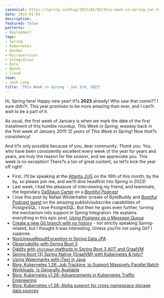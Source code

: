 ```yaml
---
canonical: https://spring.io/blog/2023/01/03/this-week-in-spring-jan-3rd-2023
date: 2023-01-03
description: 
featured: false
patterns:
- Deployment
tags:
- Spring
- Kubernetes
- DevOps
- Microservices
- Integration
- Data
- Batch
- Cloud
team:
- Josh Long
title: 'This Week in Spring - Jan 3rd, 2023'
---
```


<div>
 <p>Hi, Spring fans! Happy new year! It?s <strong>2023</strong> already! Who saw that comin?? I sure didn?t. This year promises to be more amazing than ever, and I can?t wait to be a part of it.</p>
 <p>As usual, the first week of January is when we mark the date of the first installment of this humble roundup, <em>This Week in Spring</em>, <em>waaaay</em> back in the first week of January 2011! <em>12 years</em> of <em>This Week in Spring</em>! Now <em>that?s</em> consistency! </p>
 <p>And it?s only possible because of you, dear community. <em>Thank you</em>. You, who have been consistently excellent every week of the year for years and years, are truly the reason for the <em>season</em>, and we appreciate you. This week is no exception! There?s a ton of great content, so let?s kick the year off right!</p>
 <ul>
  <li>First, I?ll be speaking at the <a href="https://www.meetup.com/atlantajug/events/290659991/">Atlanta JUG</a> on the 16th of this month, by the by, so please join me, and we?ll dive headfirst into Spring in 2023!</li>
  <li>Last week, I had the pleasure of interviewing my friend, and teammate, the legendary <a href="https://spring.io/blog/2022/12/29/a-bootiful-podcast-dashaun-carter-amazing-human-being-father-friend-engineer-and-fellow-spring-developer-advocate">DaShaun Carter</a> on a <a href="https://bootifulpodcast.fm"><em>Bootiful Podcast</em></a></li>
  <li>I <em>love</em> this post by Rafael Winterhalter (create of ByteBuddy and <a href="https://bootifulpodcast.fm/#/episodes/c106105d-fc05-4321-ad4b-5b7b18e0e722"><em>Bootiful Podcast</em> guest</a> on the amazing publish/subscribe capabilities of PostgreSQL. I love PostgreSQL. But then he goes even further, turning the mechanism into support in Spring Integration. He explains everything in this epic post, <a href="https://www.javaadvent.com/2022/12/using-postgres-as-a-message-queue.html"><em>Using Postgres as a Message Queue</em></a></li>
  <li><a href="https://joshlong.com/jl/blogpost/create-an-empty-git-branch.html">Create a new Git branch with no history</a> - not strictly speaking Spring-related, but I thought it was interesting. Unless you?re not using Git? I suppose.</li>
  <li><a href="https://feeds.feedblitz.com/~/723302494/0/baeldung~NonUniqueResultException-in-Spring-Data-JPA">NonUniqueResultException in Spring Data JPA</a></li>
  <li><a href="https://feeds.feedblitz.com/~/723293176/0/baeldung~Observability-with-Spring-Boot">Observability with Spring Boot 3</a></li>
  <li><a href="https://joshlong.com/jl/blogpost/invalid_shutdown_methods_in_spring_boot_3_aot_graalvm.html">Oddity with <code>shutdown</code> methods in Spring Boot 3 AOT and GraalVM</a></li>
  <li><a href="https://tafadzwalnyamukapa.medium.com/spring-boot-3-spring-native-graalvm-with-kubernetes-istio-c26687185366">Spring Boot (3) Spring Native (GraalVM) with Kubernetes &amp; Istio?</a></li>
  <li><a href="https://feeds.feedblitz.com/~/723177786/0/baeldung~Using-Watermarks-with-iText-in-Java">Using Watermarks with iText in Java</a></li>
  <li><a href="https://kubernetes.io/blog/2022/12/29/scalable-job-tracking-ga/">Blog: Kubernetes 1.26: Job Tracking, to Support Massively Parallel Batch Workloads, Is Generally Available</a></li>
  <li><a href="https://kubernetes.io/blog/2022/12/30/advancements-in-kubernetes-traffic-engineering/">Blog: Kubernetes v1.26: Advancements in Kubernetes Traffic Engineering</a></li>
  <li><a href="https://kubernetes.io/blog/2023/01/02/cross-namespace-data-sources-alpha/">Blog: Kubernetes v1.26: Alpha support for cross-namespace storage data sources</a></li>
 </ul>
</div>

